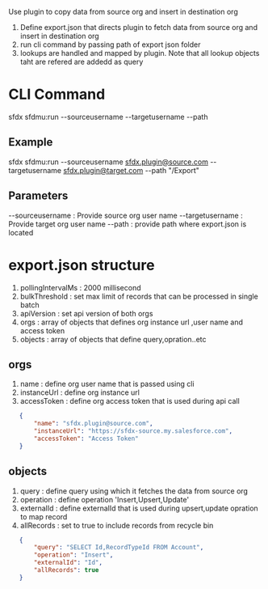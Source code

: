 Use plugin to copy data from source org and insert in destination org

1. Define export.json that directs plugin to fetch data from source org and insert in destination org
2. run cli command by passing path of export json folder
3. lookups are handled and mapped by plugin. Note that all lookup objects taht are refered are addedd as query 

# CLI Command
sfdx sfdmu:run --sourceusername <username>  --targetusername <username> --path <foldername>
## Example
sfdx sfdmu:run --sourceusername sfdx.plugin@source.com  --targetusername sfdx.plugin@target.com --path "/Export"

## Parameters
 --sourceusername : Provide source org user name
 --targetusername : Provide target org user name
 --path           : provide path where export.json is located



 # export.json structure

 1. pollingIntervalMs : 2000 millisecond
 2. bulkThreshold     : set max limit of records that can be processed in single batch
 3. apiVersion        : set api version of both orgs
 4. orgs              : array of objects that defines org instance url ,user name and access token
 5. objects           : array of objects that define query,opration..etc
 


 ## orgs
 1. name        : define org user name that is passed using cli
 2. instanceUrl : define org instance url
 3. accessToken : define org access token that is used during api call

 ```json
    {
        "name": "sfdx.plugin@source.com",
        "instanceUrl": "https://sfdx-source.my.salesforce.com",
        "accessToken": "Access Token"
    }
 ```

 ## objects
 1. query       : define query using which it fetches the data from source org
 2. operation   : define operation 'Insert,Upsert,Update' 
 3. externalId  : define externalId that is used during upsert,update opration to map record
 4. allRecords  : set to true to include records from recycle bin

 ```json
    {
        "query": "SELECT Id,RecordTypeId FROM Account",
        "operation": "Insert",
        "externalId": "Id",
        "allRecords": true
    }
```